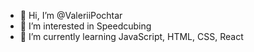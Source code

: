 - 👋 Hi, I’m @ValeriiPochtar
- 👀 I’m interested in Speedcubing 
- 🌱 I’m currently learning JavaScript, HTML, CSS, React

<!---
ValeriiPochtar/ValeriiPochtar is a ✨ special ✨ repository because its `README.md` (this file) appears on your GitHub profile.
You can click the Preview link to take a look at your changes.
--->
